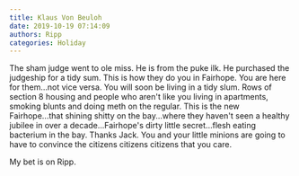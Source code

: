 ```yaml
---
title: Klaus Von Beuloh
date: 2019-10-19 07:14:09
authors: Ripp
categories: Holiday
---
```


 The sham judge went to ole miss. He is from the puke ilk. He purchased the judgeship for a tidy sum. This is how they do you in Fairhope. You are here for them...not vice versa. You will soon be living in a tidy slum. Rows of section 8 housing and people who aren't like you living in apartments, smoking blunts and doing meth on the regular. This is the new Fairhope...that shining shitty on the bay...where they haven't seen a healthy jubilee in over a decade...Fairhope's dirty little secret...flesh eating bacterium in the bay. Thanks Jack. You and your little minions are going to have to convince the citizens citizens citizens that you care.

My bet is on Ripp.